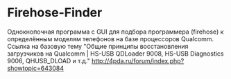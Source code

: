 # Firehose-Finder
Однокнопочная программа с GUI для подбора программера (firehose) к определённым моделям телефонов на базе процессоров Qualcomm.
Ссылка на базовую тему "Общие принципы восстановления загрузчиков на Qualcomm | HS-USB QDLoader 9008, HS-USB Diagnostics 9006, QHUSB_DLOAD и т.д."
http://4pda.ru/forum/index.php?showtopic=643084
